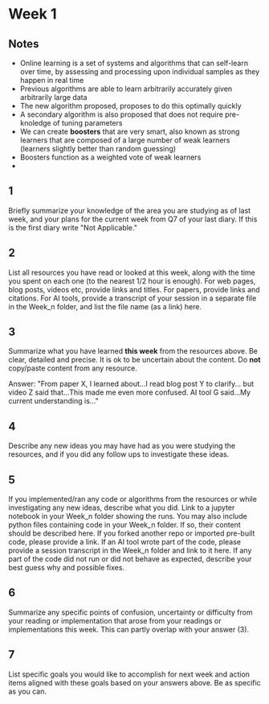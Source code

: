 # Week 1

## Notes

- Online learning is a set of systems and algorithms that can self-learn over time, by assessing and processing upon individual samples as they happen in real time
- Previous algorithms are able to learn arbitrarily accurately given arbitrarily large data
- The new algorithm proposed, proposes to do this optimally quickly
- A secondary algorithm is also proposed that does not require pre-knoledge of tuning parameters
- We can create **boosters** that are very smart, also known as strong learners that are composed of a large number of weak learners (learners slightly better than random guessing)
- Boosters function as a weighted vote of weak learners
- 

## 1

Briefly summarize your knowledge of the area you are studying as of last week, and your plans for the current week from Q7 of your last diary. If this is the first diary write "Not Applicable."

## 2

List all resources you have read or looked at this week, along with the time you spent on each one (to the nearest 1/2 hour is enough). For web pages, blog posts, videos etc, provide links and titles. For papers, provide links and citations. For AI tools, provide a transcript of your session in a separate file in the Week_n folder, and list the file name (as a link) here.

## 3

Summarize what you have learned **this week** from the resources above. Be clear, detailed and precise. It is ok to be uncertain about the content. Do **not** copy/paste content from any resource.

Answer: "From paper X, I learned about...I read blog post Y to clarify... but video Z said that...This made me even more confused. AI tool G said...My current understanding is..."

## 4

Describe any new ideas you may have had as you were studying the resources, and if you did any follow ups to investigate these ideas.

## 5

If you implemented/ran any code or algorithms from the resources or while investigating any new ideas, describe what you did. Link to a jupyter notebook in your Week_n folder showing the runs. You may also include python files containing code in your Week_n folder. If so, their content should be described here. If you forked another repo or imported pre-built code, please provide a link. If an AI tool wrote part of the code, please provide a session transcript in the Week_n folder and link to it here. If any part of the code did not run or did not behave as expected, describe your best guess why and possible fixes.

## 6

Summarize any specific points of confusion, uncertainty or difficulty from your reading or implementation that arose from your readings or implementations this week. This can partly overlap with your answer (3).

## 7

List specific goals you would like to accomplish for next week and action items aligned with these goals based on your answers above. Be as specific as you can.
